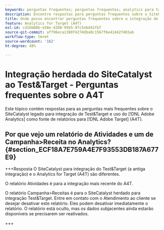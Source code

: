 ```yaml
---
keywords: perguntas frequentes; perguntas frequentes; analytics para target; a4T; sitecatalyst; campanha>receita; test&target; integração
description: Encontre respostas para perguntas frequentes sobre o SiteCatalyst herdado para integração de Test&Target e uso do Analytics for [!DNL Target] (A4T).
title: Onde posso encontrar perguntas frequentes sobre a integração do SiteCatalyst com o Test&Target?
feature: Analytics for Target (A4T)
exl-id: cd16b08b-e58e-4208-95b5-97c5eb441fb7
source-git-commit: aff96eca1380f4274dba0c1567f6e41d42f4b5ab
workflow-type: tm+mt
source-wordcount: '162'
ht-degree: 48%

---
```


# Integração herdada do SiteCatalyst ao Test&amp;Target - Perguntas frequentes sobre o A4T

Este tópico contém respostas para as perguntas mais frequentes sobre o SiteCatalyst legado para integração de Test&amp;Target e uso do [!DNL Adobe Analytics] como fonte de relatórios para [!DNL Adobe Target] (A4T).

## Por que vejo um relatório de Atividades e um de Campanha>Receita no Analytics? {#section_ECF18A7E759A4E7F93553DB187A677E9}

+++Resposta
O SiteCatalyst para integração do Test&amp;Target (a antiga integração) e o Analytics for Target (A4T) são diferentes.

O relatório Atividades é para a integração mais recente do A4T.

O relatório Campanha>Receitas é para o SiteCatalyst herdado para integração Test&amp;Target. Entre em contato com o Atendimento ao cliente se desejar desativar este relatório. Eles podem desativar imediatamente o relatório. O relatório está oculto, mas os dados subjacentes ainda estarão disponíveis se precisarem ser reativados.

+++
